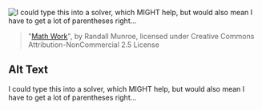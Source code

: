 ![I could type this into a solver, which MIGHT help, but would also mean I have to get a lot of parentheses right...](https://imgs.xkcd.com/comics/math_work.png)
> "[Math Work](https://xkcd.com/2207/)", by Randall Munroe, licensed under Creative Commons Attribution-NonCommercial 2.5 License

## Alt Text
I could type this into a solver, which MIGHT help, but would also mean I have to get a lot of parentheses right...
